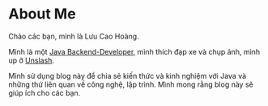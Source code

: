 # About Me

Chào các bạn, mình là Lưu Cao Hoàng.

Mình là một [Java Backend-Developer](https://itviec.com/blog/backend-developer-la-gi/), mình thích đạp xe và chụp ảnh, mình
up ở [Unslash](https://unsplash.com/lcaohoanq).

Mình sử dụng blog này để chia sẻ kiến thức và kinh nghiệm với Java và những thứ liên quan về công nghệ, lập trình. Mình mong rằng blog này sẽ giúp ích cho các bạn.
